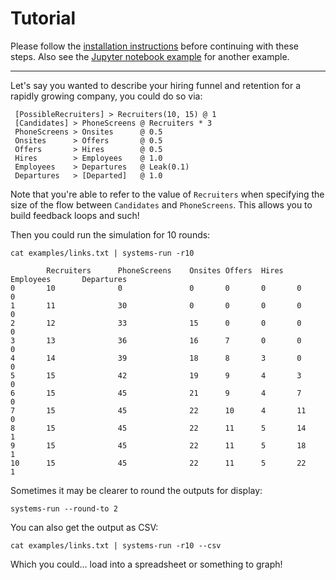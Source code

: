 # Tutorial

Please follow the [installation instructions](../) before continuing with these steps.
Also see the [Jupyter notebook example](../notebooks/hiring.ipynb) for another example.

---

Let's say you wanted to describe your hiring funnel and retention
for a rapidly growing company, you could do so via:

     [PossibleRecruiters] > Recruiters(10, 15) @ 1
     [Candidates] > PhoneScreens @ Recruiters * 3
     PhoneScreens > Onsites      @ 0.5
     Onsites      > Offers       @ 0.5
     Offers       > Hires        @ 0.5
     Hires        > Employees    @ 1.0
     Employees    > Departures   @ Leak(0.1)
     Departures   > [Departed]   @ 1.0

Note that you're able to refer to the value of `Recruiters` when specifying
the size of the flow between `Candidates` and `PhoneScreens`. This allows you
to build feedback loops and such!

Then you could run the simulation for 10 rounds:

    cat examples/links.txt | systems-run -r10

            Recruiters      PhoneScreens    Onsites Offers  Hires   Employees       Departures
    0       10              0               0       0       0       0               0
    1       11              30              0       0       0       0               0
    2       12              33              15      0       0       0               0
    3       13              36              16      7       0       0               0
    4       14              39              18      8       3       0               0
    5       15              42              19      9       4       3               0
    6       15              45              21      9       4       7               0
    7       15              45              22      10      4       11              0
    8       15              45              22      11      5       14              1
    9       15              45              22      11      5       18              1
    10      15              45              22      11      5       22              1

Sometimes it may be clearer to round the outputs for display:

    systems-run --round-to 2

You can also get the output as CSV:

    cat examples/links.txt | systems-run -r10 --csv

Which you could... load into a spreadsheet or something to graph!
